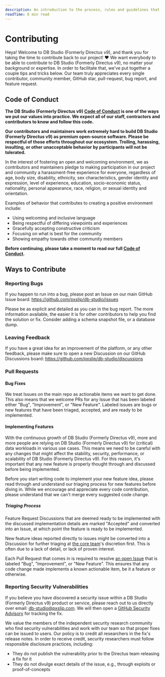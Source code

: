 ```yaml
---
description: An introduction to the process, rules and guidelines that for all code contributions to DB Studio (Formerly Directus v9).
readTime: 6 min read
---
```


# Contributing

Heya! Welcome to DB Studio (Formerly Directus v9), and thank you for taking the time to contribute back to our project! ❤️ We want everybody to
be able to contribute to DB Studio (Formerly Directus v9), no matter your background or expertise. In order to facilitate that, we've put
together a couple tips and tricks below. Our team truly appreciates every single contributor, community member, GitHub
star, pull-request, bug report, and feature request.

## Code of Conduct

**The DB Studio (Formerly Directus v9) [Code of Conduct](https://github.com/pxslip/db-studio/blob/main/code_of_conduct.md) is one of the ways
we put our values into practice. We expect all of our staff, contractors and contributors to know and follow this
code.**

**Our contributors and maintainers work extremely hard to build DB Studio (Formerly Directus v9) as premium open-source software. Please be
respectful of those efforts throughout our ecosystem. Trolling, harassing, insulting, or other unacceptable behavior by
participants will not be tolerated.**

In the interest of fostering an open and welcoming environment, we as contributors and maintainers pledge to making
participation in our project and community a harassment-free experience for everyone, regardless of age, body size,
disability, ethnicity, sex characteristics, gender identity and expression, level of experience, education,
socio-economic status, nationality, personal appearance, race, religion, or sexual identity and orientation.

Examples of behavior that contributes to creating a positive environment include:

- Using welcoming and inclusive language
- Being respectful of differing viewpoints and experiences
- Gracefully accepting constructive criticism
- Focusing on what is best for the community
- Showing empathy towards other community members

**Before continuing, please take a moment to read our full
[Code of Conduct](https://github.com/pxslip/db-studio/blob/main/code_of_conduct.md).**

## Ways to Contribute

### Reporting Bugs

If you happen to run into a bug, please post an Issue on our main GitHub Issue board:
https://github.com/pxslip/db-studio/issues

Please be as explicit and detailed as you can in the bug report. The more information available, the easier it is for
other contributors to help you find the solution or fix. Consider adding a schema snapshot file, or a database dump.

### Leaving Feedback

If you have a great idea for an improvement of the platform, or any other feedback, please make sure to open a new
Discussion on our GitHub Discussions board: https://github.com/pxslip/db-studio/discussions



### Pull Requests

#### Bug Fixes

We treat Issues on the main repo as actionable items we want to get done. This also means that we welcome PRs for any
Issue that has been labeled either "Bug", "Improvement", or "New Feature". Labeled issues are bugs or new features that
have been triaged, accepted, and are ready to be implemented.

#### Implementing Features

With the continuous growth of DB Studio (Formerly Directus v9), more and more people are relying on DB Studio (Formerly Directus v9) for (critical) data workloads in
various use cases. This means we need to be careful with any changes that might affect the stability, security,
performance, or scalability of DB Studio (Formerly Directus v9). For this reason, it's important that any new feature is properly thought
through and discussed before being implemented.

Before you start writing code to implement your new feature idea, please read through and understand our triaging
process for new features before diving in. While we encourage and appreciate every code contribution, please understand
that we can't merge every suggested code change.

##### Triaging Process

Feature Request Discussions that are deemed ready to be implemented with the discussed implementation details are marked
"Accepted" and converted into an Issue, at which point the feature is ready to be implemented.

New feature ideas reported directly to issues might be converted into a Discussion for further triaging at
[the core team](https://github.com/orgs/directus/people)'s discretion first. This is often due to a lack of detail, or
lack of proven interest.

Each Pull Request that comes in is required to resolve [an open Issue](https://github.com/pxslip/db-studio/issues) that
is labeled "Bug", "Improvement", or "New Feature". This ensures that any code change made implements a known actionable
item, be it a feature or otherwise.

### Reporting Security Vulnerabilities

If you believe you have discovered a security issue within a DB Studio (Formerly Directus v9) product or service, please reach out to us
directly over email: [db-studio@pxslip.com](mailto:db-studio@pxslip.com). We will then open a
[GitHub Security Advisory](https://github.com/pxslip/db-studio/security/advisories) for tracking the fix.

We value the members of the independent security research community who find security vulnerabilities and work with our
team so that proper fixes can be issued to users. Our policy is to credit all researchers in the fix's release notes. In
order to receive credit, security researchers must follow responsible disclosure practices, including:

- They do not publish the vulnerability prior to the Directus team releasing a fix for it
- They do not divulge exact details of the issue, e.g., through exploits or proof-of-concepts
